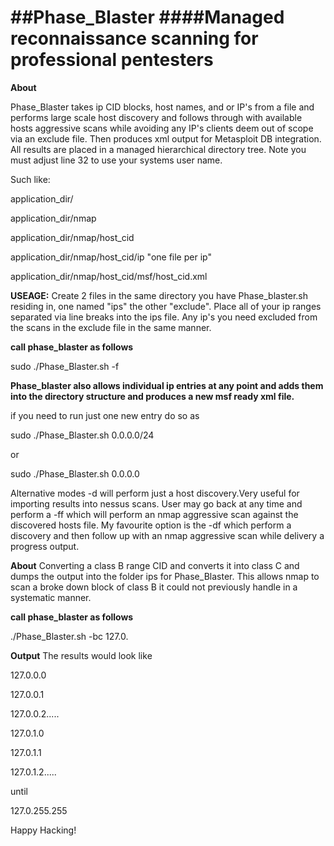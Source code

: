 ##Phase_Blaster
####Managed reconnaissance scanning for professional pentesters
=============

**About**

Phase_Blaster takes ip CID blocks, host names, and or IP's from a file and performs large scale host discovery and follows through with available hosts aggressive scans while avoiding any IP's clients deem out of scope via an exclude file. Then produces xml output for Metasploit DB integration. All results are placed in a managed hierarchical directory tree. Note you must adjust line 32 to use your systems user name.

Such like:

application_dir/

application_dir/nmap

application_dir/nmap/host_cid

application_dir/nmap/host_cid/ip "one file per ip"

application_dir/nmap/host_cid/msf/host_cid.xml

**USEAGE:**
Create 2 files in the same directory you have Phase_blaster.sh residing in, one named "ips" the other "exclude". Place all of your ip ranges separated via line breaks into the ips file. Any ip's you need excluded from the scans in the exclude file in the same manner.

**call phase_blaster as follows**

sudo ./Phase_Blaster.sh -f

**Phase_blaster also allows individual ip entries at any point and adds them into the directory structure and produces a new msf ready xml file.**

if you need to run just one new entry do so as

sudo ./Phase_Blaster.sh 0.0.0.0/24

or

sudo ./Phase_Blaster.sh 0.0.0.0

Alternative modes -d will perform just a host discovery.Very useful for importing results into nessus scans. User may go back at any time and perform a -ff which will perform an nmap aggressive scan against the discovered hosts file.
My favourite option is the -df which perform a discovery and then follow up with an nmap aggressive scan while delivery a progress output.

**About**
Converting a class B range CID and converts it into class C and dumps the output into the folder ips for Phase_Blaster. This allows nmap to scan a broke down block of class B it could not previously handle in a systematic manner.

**call phase_blaster as follows**

./Phase_Blaster.sh -bc 127.0.

**Output**
The results would look like

127.0.0.0

127.0.0.1

127.0.0.2.....

127.0.1.0

127.0.1.1

127.0.1.2.....

until

127.0.255.255

Happy Hacking!